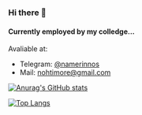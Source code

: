 ### Hi there 👋

#### Currently employed by my colledge...

Avaliable at:
<ul>
  <li>Telegram: <a href='https://t.me/namerinnos'> @namerinnos </a> </li>
  <li>Mail: <a href='mailto:nohtimore@gmail.com'> nohtimore@gmail.com </a> </li>
</ul>

<div>
  
[![Anurag's GitHub stats](https://github-readme-stats.vercel.app/api?username=arsenalnox&theme=gruvbox&count_private=true)](https://github.com/anuraghazra/github-readme-stats)

  
[![Top Langs](https://github-readme-stats.vercel.app/api/top-langs/?username=arsenalnox&theme=gruvbox)](https://github.com/anuraghazra/github-readme-stats)

 </div>
